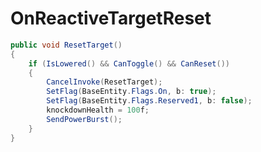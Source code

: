 <Badge type="danger" text="Carbon Compatible"/><Badge type="warning" text="Oxide Compatible"/>
# OnReactiveTargetReset
```csharp
public void ResetTarget()
{
	if (IsLowered() && CanToggle() && CanReset())
	{
		CancelInvoke(ResetTarget);
		SetFlag(BaseEntity.Flags.On, b: true);
		SetFlag(BaseEntity.Flags.Reserved1, b: false);
		knockdownHealth = 100f;
		SendPowerBurst();
	}
}

```
